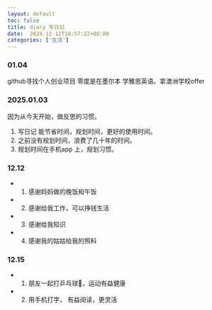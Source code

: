 ```yaml
---
layout: default
toc: false
title: diary 写日记
date:  2024-12-12T10:57:22+08:00
categories: ['生活']
---
```

### 01.04

github寻找个人创业项目
零度是在墨尔本
学雅思英语。拿澳洲学校offer


### 2025.01.03

因为从今天开始，做反思的习惯。

1. 写日记 能节省时间，规划时间，更好的使用时间。
2. 之前没有规划时间，浪费了几十年的时间。
3. 规划时间在手机app 上，规划习惯。

### 12.12

- 1. 感谢妈妈做的晚饭和午饭
- 2. 感谢给我工作，可以挣钱生活
- 3. 感谢给我知识
- 4. 感谢我的姑姑给我的照料

### 12.15

- 1. 朋友一起打乒乓球🏓，运动有益健康
- 2. 用手机打字， 有益阅读，更灵活


